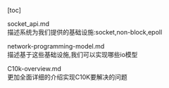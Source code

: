 [toc]


socket_api.md\
描述系统为我们提供的基础设施:socket,non-block,epoll

network-programming-model.md\
描述基于这些基础设施,我们可以实现哪些io模型

C10k-overview.md\
更加全面详细的介绍实现C10K要解决的问题





